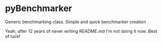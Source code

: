 # pyBenchmarker
Generic benchmarking class. Simple and quick benchmarker creation

Yeah, after 12 years of never writing README.md I'm not doing
it now. Best of luck!
